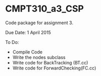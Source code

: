 # CMPT310_a3_CSP
Code package for assignment 3.

Due Date: 1 April 2015

To Do:
- Compile Code
- Write the nodes subclass
- Write code for BackTracking (BT.cc)
- Write code for ForwardChecking(FC.cc)
